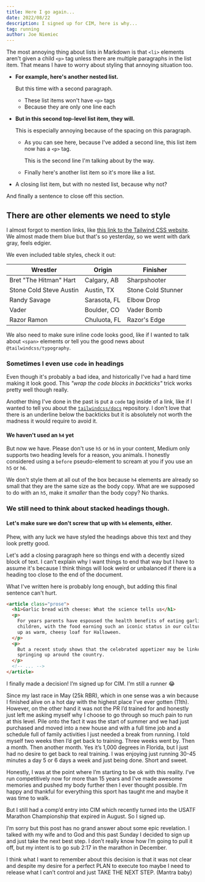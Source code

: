 ```yaml
---
title: Here I go again...
date: 2022/08/22
description: I signed up for CIM, here is why...
tag: running
author: Joe Niemiec
---
```

The most annoying thing about lists in Markdown is that `<li>` elements aren't given a child `<p>` tag unless there are multiple paragraphs in the list item. That means I have to worry about styling that annoying situation too.

- **For example, here's another nested list.**

  But this time with a second paragraph.

  - These list items won't have `<p>` tags
  - Because they are only one line each

- **But in this second top-level list item, they will.**

  This is especially annoying because of the spacing on this paragraph.

  - As you can see here, because I've added a second line, this list item now has a `<p>` tag.

    This is the second line I'm talking about by the way.

  - Finally here's another list item so it's more like a list.

- A closing list item, but with no nested list, because why not?

And finally a sentence to close off this section.

## There are other elements we need to style

I almost forgot to mention links, like [this link to the Tailwind CSS website](https://tailwindcss.com). We almost made them blue but that's so yesterday, so we went with dark gray, feels edgier.

We even included table styles, check it out:

| Wrestler                | Origin       | Finisher           |
| ----------------------- | ------------ | ------------------ |
| Bret "The Hitman" Hart  | Calgary, AB  | Sharpshooter       |
| Stone Cold Steve Austin | Austin, TX   | Stone Cold Stunner |
| Randy Savage            | Sarasota, FL | Elbow Drop         |
| Vader                   | Boulder, CO  | Vader Bomb         |
| Razor Ramon             | Chuluota, FL | Razor's Edge       |

We also need to make sure inline code looks good, like if I wanted to talk about `<span>` elements or tell you the good news about `@tailwindcss/typography`.

### Sometimes I even use `code` in headings

Even though it's probably a bad idea, and historically I've had a hard time making it look good. This _"wrap the code blocks in backticks"_ trick works pretty well though really.

Another thing I've done in the past is put a `code` tag inside of a link, like if I wanted to tell you about the [`tailwindcss/docs`](https://github.com/tailwindcss/docs) repository. I don't love that there is an underline below the backticks but it is absolutely not worth the madness it would require to avoid it.

#### We haven't used an `h4` yet

But now we have. Please don't use `h5` or `h6` in your content, Medium only supports two heading levels for a reason, you animals. I honestly considered using a `before` pseudo-element to scream at you if you use an `h5` or `h6`.

We don't style them at all out of the box because `h4` elements are already so small that they are the same size as the body copy. What are we supposed to do with an `h5`, make it _smaller_ than the body copy? No thanks.

### We still need to think about stacked headings though.

#### Let's make sure we don't screw that up with `h4` elements, either.

Phew, with any luck we have styled the headings above this text and they look pretty good.

Let's add a closing paragraph here so things end with a decently sized block of text. I can't explain why I want things to end that way but I have to assume it's because I think things will look weird or unbalanced if there is a heading too close to the end of the document.

What I've written here is probably long enough, but adding this final sentence can't hurt.

```html
<article class="prose">
  <h1>Garlic bread with cheese: What the science tells us</h1>
  <p>
    For years parents have espoused the health benefits of eating garlic bread with cheese to their
    children, with the food earning such an iconic status in our culture that kids will often dress
    up as warm, cheesy loaf for Halloween.
  </p>
  <p>
    But a recent study shows that the celebrated appetizer may be linked to a series of rabies cases
    springing up around the country.
  </p>
  <!-- ... -->
</article>
```

I finally made a decision! I’m signed up for CIM. I’m still a runner 😂

Since my last race in May (25k RBR), which in one sense was a win because I finished alive on a hot day with the highest place I’ve ever gotten (11th). However, on the other hand it was not the PR I’d trained for and honestly just left me asking myself why I choose to go through so much pain to run at this level. Pile onto the fact it was the start of summer and we had just purchased and moved into a new house and with a full time job and a schedule full of family activities I just needed a break from running. I told myself two weeks then I’d get back to training. Three weeks went by. Then a month. Then another month. Yes it’s 1,000 degrees in Florida, but I just had no desire to get back to real training. I was enjoying just running 30-45 minutes a day 5 or 6 days a week and just being done. Short and sweet.

Honestly, I was at the point where I’m starting to be ok with this reality. I’ve run competitively now for more than 15 years and I’ve made awesome memories and pushed my body further then I ever thought possible. I’m happy and thankful for everything this sport has taught me and maybe it was time to walk. 

But I still had a comp’d entry into CIM which recently turned into the USATF Marathon Championship that expired in August. So I signed up. 

I’m sorry but this post has no grand answer about some epic revelation. I talked with my wife and to God and this past Sunday I decided to sign up and just take the next best step. I don’t really know how I’m going to pull it off, but my intent is to go sub 2:17 in the marathon in December.

I think what I want to remember about this decision is that it was not clear and despite my desire for a perfect PLAN to execute too maybe I need to release what I can’t control and just TAKE THE NEXT STEP. (Mantra baby)